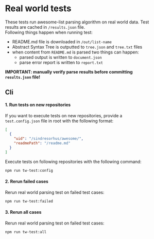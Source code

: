 # Real world tests

These tests run awesome-list parsing algorithm on real world data.
Test results are cached in `/results.json` file.
<br>
Following things happen when running test:
- README.md file is downloaded in `/out/list-name`
- Abstract Syntax Tree is outputted to `tree.json` and `tree.txt` files
- when content from `README.md` is parsed two things can happen:
    - parsed output is written to `document.json`
    - parse error report is written to `report.txt`

<b>IMPORTANT: manually verify parse results before committing `results.json` file!</b>

## Cli

#### 1. Run tests on new repositories

If you want to execute tests on new repositories, provide a `test.config.json` 
file in root with the following format:
```json
[
  {
    "uid": "/sindresorhus/awesome/",
    "readmePath": "/readme.md"
  }
]

```

Execute tests on following repositories with the following command:
```bash
npm run tw-test:config
```

#### 2. Rerun failed cases

Rerun real world parsing test on failed test cases:
```bash
npm run tw-test:failed
```

#### 3. Rerun all cases

Rerun real world parsing test on failed test cases:
```bash
npm run tw-test:all
```

